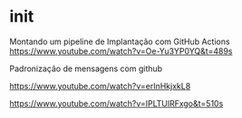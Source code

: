 # init

Montando um pipeline de Implantação com GitHub Actions
https://www.youtube.com/watch?v=Oe-Yu3YP0YQ&t=489s


Padronização de mensagens com github

https://www.youtube.com/watch?v=erInHkjxkL8

https://www.youtube.com/watch?v=IPLTUlRFxgo&t=510s
